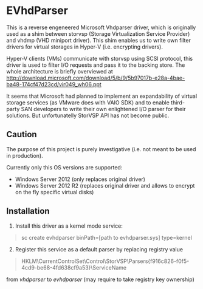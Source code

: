 EVhdParser
==============
This is a reverse engeneered Microsoft Vhdparser driver, which is originally used as a shim
between storvsp (Storage Virtualization Service Provider) and vhdmp (VHD miniport driver).
This shim enables us to write own filter drivers for virtual storages in Hyper-V
(i.e. encrypting drivers).

Hyper-V clients (VMs) communicate with storvsp using SCSI protocol, this driver is
used to filter I/O requests and pass it to the backing store. The whole architecture is
briefly overviewed at
http://download.microsoft.com/download/5/b/9/5b97017b-e28a-4bae-ba48-174cf47d23cd/vir049_wh06.ppt

It seems that Microsoft had planned to implement an expandability of virtual storage services
(as VMware does with VAIO SDK) and to enable third-party SAN developers to write their own
enlightened I/O parser for their solutions. But unfortunatelly StorVSP API has not become public.

Caution
--------------
The purpose of this project is purely investigative (i.e. not meant to be used in production).

Currently only this OS versions are supported:
- Windows Server 2012 (only replaces original driver)
- Windows Server 2012 R2 (replaces original driver and allows to encrypt on the fly specific virtual disks)

Installation
--------------
1. Install this driver as a kernel mode service:

> sc create evhdparser binPath=[path to evhdparser.sys] type=kernel

2. Register this service as a default parser by replacing registry value

>HKLM\CurrentControlSet\Control\StorVSP\Parsers\{f916c826-f0f5-4cd9-be68-4fd638cf9a53}\ServiceName

from *vhdparser* to *evhdparser* (may require to take registry key ownership)
